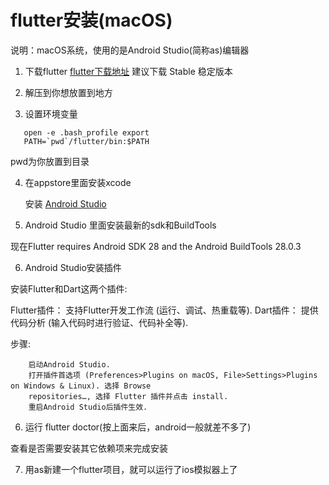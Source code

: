 # flutter安装(macOS)

说明：macOS系统，使用的是Android Studio(简称as)编辑器 

1. 下载flutter
[flutter下载地址](https://flutter.dev/docs/development/tools/sdk/releases?tab=macos#macos)
建议下载 Stable 稳定版本

2. 解压到你想放置到地方

3. 设置环境变量 
  
 ```
    open -e .bash_profile export
    PATH=`pwd`/flutter/bin:$PATH
 ```
 pwd为你放置到目录
 
 
4. 在appstore里面安装xcode 

   安装
   [Android Studio](https://developer.android.com/studio/index.html)
   
5. Android Studio 里面安装最新的sdk和BuildTools

现在Flutter requires Android SDK 28 and the Android BuildTools 28.0.3

6.  Android Studio安装插件 

安装Flutter和Dart这两个插件:

Flutter插件： 支持Flutter开发工作流 (运行、调试、热重载等). Dart插件：
提供代码分析 (输入代码时进行验证、代码补全等). 

步骤: 

```
    启动Android Studio. 
    打开插件首选项 (Preferences>Plugins on macOS, File>Settings>Plugins on Windows & Linux). 选择 Browse
    repositories…, 选择 Flutter 插件并点击 install. 
    重启Android Studio后插件生效.
```

6. 运行 flutter doctor(按上面来后，android一般就差不多了)
 
 查看是否需要安装其它依赖项来完成安装
 
7. 用as新建一个flutter项目，就可以运行了ios模拟器上了